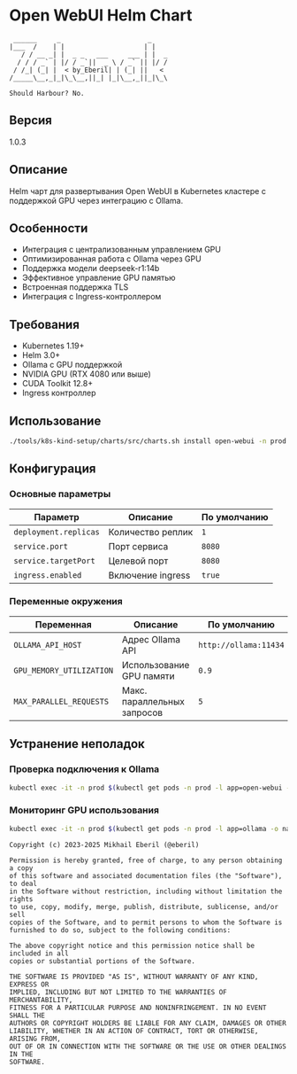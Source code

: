 # Open WebUI Helm Chart
```ascii
 ______     _                      _    
|___  /    | |                    | |   
   / / __ _| |  _ _   ___     ___ | |  _
  / / / _` | |/ / _`||  _ \ / _` || |/ /
 / /_| (_| |  < by_Eberil| | (_| ||   < 
/_____\__,_|_|\_\__,||_| |_|\__,_||_|\_\

Should Harbour?	No.
```
## Версия
1.0.3

## Описание
Helm чарт для развертывания Open WebUI в Kubernetes кластере с поддержкой GPU через интеграцию с Ollama.

## Особенности
- Интеграция с централизованным управлением GPU
- Оптимизированная работа с Ollama через GPU
- Поддержка модели deepseek-r1:14b
- Эффективное управление GPU памятью
- Встроенная поддержка TLS
- Интеграция с Ingress-контроллером

## Требования
- Kubernetes 1.19+
- Helm 3.0+
- Ollama с GPU поддержкой
- NVIDIA GPU (RTX 4080 или выше)
- CUDA Toolkit 12.8+
- Ingress контроллер

## Использование
```bash
./tools/k8s-kind-setup/charts/src/charts.sh install open-webui -n prod
```

## Конфигурация
### Основные параметры
| Параметр | Описание | По умолчанию |
|----------|-----------|--------------|
| `deployment.replicas` | Количество реплик | `1` |
| `service.port` | Порт сервиса | `8080` |
| `service.targetPort` | Целевой порт | `8080` |
| `ingress.enabled` | Включение ingress | `true` |

### Переменные окружения
| Переменная | Описание | По умолчанию |
|------------|-----------|--------------|
| `OLLAMA_API_HOST` | Адрес Ollama API | `http://ollama:11434` |
| `GPU_MEMORY_UTILIZATION` | Использование GPU памяти | `0.9` |
| `MAX_PARALLEL_REQUESTS` | Макс. параллельных запросов | `5` |

## Устранение неполадок
### Проверка подключения к Ollama
```bash
kubectl exec -it -n prod $(kubectl get pods -n prod -l app=open-webui -o name) -- curl -f http://ollama:11434/api/version
```

### Мониторинг GPU использования
```bash
kubectl exec -it -n prod $(kubectl get pods -n prod -l app=ollama -o name) -- nvidia-smi
```

```plain text
Copyright (c) 2023-2025 Mikhail Eberil (@eberil)

Permission is hereby granted, free of charge, to any person obtaining a copy
of this software and associated documentation files (the "Software"), to deal
in the Software without restriction, including without limitation the rights
to use, copy, modify, merge, publish, distribute, sublicense, and/or sell
copies of the Software, and to permit persons to whom the Software is
furnished to do so, subject to the following conditions:

The above copyright notice and this permission notice shall be included in all
copies or substantial portions of the Software.

THE SOFTWARE IS PROVIDED "AS IS", WITHOUT WARRANTY OF ANY KIND, EXPRESS OR
IMPLIED, INCLUDING BUT NOT LIMITED TO THE WARRANTIES OF MERCHANTABILITY,
FITNESS FOR A PARTICULAR PURPOSE AND NONINFRINGEMENT. IN NO EVENT SHALL THE
AUTHORS OR COPYRIGHT HOLDERS BE LIABLE FOR ANY CLAIM, DAMAGES OR OTHER
LIABILITY, WHETHER IN AN ACTION OF CONTRACT, TORT OR OTHERWISE, ARISING FROM,
OUT OF OR IN CONNECTION WITH THE SOFTWARE OR THE USE OR OTHER DEALINGS IN THE
SOFTWARE.
```
